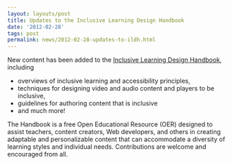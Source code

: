 ```yaml
---
layout: layouts/post
title: Updates to the Inclusive Learning Design Handbook
date: '2012-02-28'
tags: post
permalink: news/2012-02-28-updates-to-ildh.html
---
```

<p>
New content has been added to the
<a href="http://handbook.floeproject.org">Inclusive Learning Design Handbook</a>, including
</p>

<ul>
<li> overviews of inclusive learning and accessibility principles,</li>
<li> techniques for designing video and audio content and players to be inclusive,</li>
<li> guidelines for authoring content that is inclusive</li>
<li> and much more!</li>
</ul>
<p>
The Handbook is a free Open Educational Resource (OER) designed to assist teachers,
content creators, Web developers, and others in creating adaptable and
personalizable content that can accommodate a diversity of learning
styles and individual needs. Contributions are welcome and encouraged from all.
</p>
